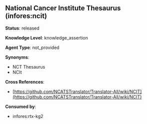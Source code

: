 [//]: # (DO NOT MANUALLY EDIT THIS FILE. IT IS GENERATED FROM A TEMPLATE.)

## National Cancer Institute Thesaurus (infores:ncit)

**Status**: released
  
**Knowledge Level**: knowledge_assertion
  
**Agent Type**: not_provided

**Synonyms**:

- NCT Thesaurus
- NCIt

**Cross References**:

- [https://github.com/NCATSTranslator/Translator-All/wiki/NCIT](https://github.com/NCATSTranslator/Translator-All/wiki/NCIT)


**Consumed by**:

- infores:rtx-kg2